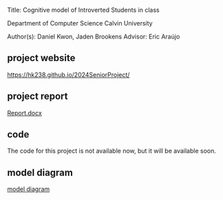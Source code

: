 Title: Cognitive model of Introverted Students in class


Department of Computer Science
Calvin University


Author(s): Daniel Kwon, Jaden Brookens
Advisor: Eric Araújo


## project website

https://hk238.github.io/2024SeniorProject/





## project report

[Report.docx](Report.docx)

## code

The code for this project is not available now, but it will be available soon.

## model diagram

[model diagram](https://drive.google.com/file/d/1xSVYtd6w78K-WdaY2509JwVabDO8J1Hl/view?usp=sharing)

